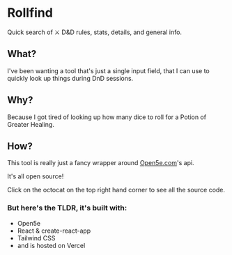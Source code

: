 # Rollfind

Quick search of ⚔️ D&amp;D rules, stats, details, and general info.

## What?

I've been wanting a tool that's just a single input field, that I can use to quickly look up things during DnD sessions.

## Why?

Because I got tired of looking up how many dice to roll for a Potion of Greater Healing.

## How?

This tool is really just a fancy wrapper around [Open5e.com](https://www.open5e.com)'s api.

It's all open source!

Click on the octocat on the top right hand corner to see all the
source code.

### But here's the TLDR, it's built with:

- Open5e
- React & create-react-app
- Tailwind CSS
- and is hosted on Vercel

